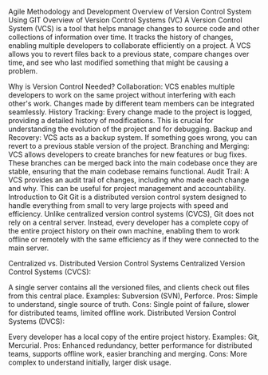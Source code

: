 Agile Methodology and Development
Overview of Version Control System Using GIT
Overview of Version Control Systems (VC)
A Version Control System (VCS) is a tool that helps manage changes to source code and other collections of information over time. It tracks the history of changes, enabling multiple developers to collaborate efficiently on a project. A VCS allows you to revert files back to a previous state, compare changes over time, and see who last modified something that might be causing a problem.

Why is Version Control Needed?
Collaboration: VCS enables multiple developers to work on the same project without interfering with each other's work. Changes made by different team members can be integrated seamlessly.
History Tracking: Every change made to the project is logged, providing a detailed history of modifications. This is crucial for understanding the evolution of the project and for debugging.
Backup and Recovery: VCS acts as a backup system. If something goes wrong, you can revert to a previous stable version of the project.
Branching and Merging: VCS allows developers to create branches for new features or bug fixes. These branches can be merged back into the main codebase once they are stable, ensuring that the main codebase remains functional.
Audit Trail: A VCS provides an audit trail of changes, including who made each change and why. This can be useful for project management and accountability.
Introduction to Git
Git is a distributed version control system designed to handle everything from small to very large projects with speed and efficiency. Unlike centralized version control systems (CVCS), Git does not rely on a central server. Instead, every developer has a complete copy of the entire project history on their own machine, enabling them to work offline or remotely with the same efficiency as if they were connected to the main server.

Centralized vs. Distributed Version Control Systems
Centralized Version Control Systems (CVCS):

A single server contains all the versioned files, and clients check out files from this central place.
Examples: Subversion (SVN), Perforce.
Pros: Simple to understand, single source of truth.
Cons: Single point of failure, slower for distributed teams, limited offline work.
Distributed Version Control Systems (DVCS):

Every developer has a local copy of the entire project history.
Examples: Git, Mercurial.
Pros: Enhanced redundancy, better performance for distributed teams, supports offline work, easier branching and merging.
Cons: More complex to understand initially, larger disk usage.
